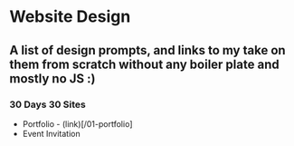 # Website Design
## A list of design prompts, and links to my take on them from scratch without any boiler plate and mostly no JS :)

### 30 Days 30 Sites
* Portfolio - (link)[/01-portfolio]
* Event Invitation

